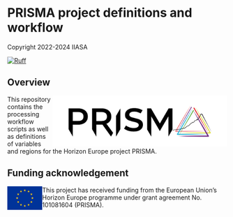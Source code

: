# PRISMA project definitions and workflow


Copyright 2022-2024 IIASA

[![Ruff](https://img.shields.io/endpoint?url=https://raw.githubusercontent.com/astral-sh/ruff/main/assets/badge/v2.json)](https://github.com/astral-sh/ruff)

## Overview

<img src="./_static/prisma-logo.png" width="400" align="right" alt="PRISMA logo" />

This repository contains the processing workflow scripts as well as definitions of
variables and regions for the Horizon Europe project PRISMA.

## Funding acknowledgement

<img src="./_static/EU-logo-300x201.jpg" width="80" height="54" align="left" alt="EU logo" />
This project has received funding from the European Union’s Horizon Europe programme
under grant agreement No. 101081604 (PRISMA).
